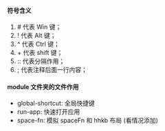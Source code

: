 #### 符号含义

1. \# 代表 Win 键；
2. ! 代表 Alt 键；
3. ^ 代表 Ctrl 键；
4. \+ 代表 shift 键；
5. :: 代表分隔作用；
6. ; 代表注释后面一行内容；

#### module 文件夹的文件作用

- global-shortcut: 全局快捷键
- run-app: 快速打开应用
- space-fn: 模拟 spaceFn 和 hhkb 布局 (看情况添加)
